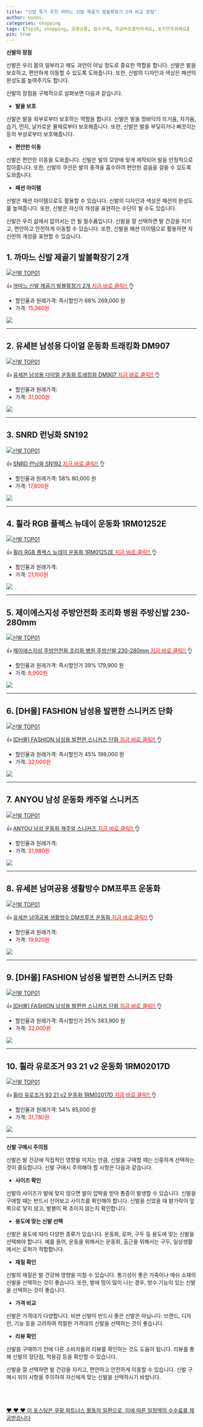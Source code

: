 ```yaml
---
title: "신발 특가 추천 까마느 신발 제골기 발볼확장기 2개 비교 장점"
author: eunmi.
categories: shopping
tags: [Top10, shopping, 유행상품, 필수구매, 지금바로클릭하세요, 놓치면후회해요]
pin: true
---
```

**신발의 장점**

신발은 우리 몸의 일부라고 해도 과언이 아닐 정도로 중요한 역할을 합니다. 신발은 발을 보호하고, 편안하게 이동할 수 있도록 도와줍니다. 또한, 신발의 디자인과 색상은 패션의 완성도를 높여주기도 합니다.

신발의 장점을 구체적으로 살펴보면 다음과 같습니다.

* **발을 보호**

신발은 발을 외부로부터 보호하는 역할을 합니다. 신발은 발을 땅바닥의 뜨거움, 차가움, 습기, 먼지, 날카로운 물체로부터 보호해줍니다. 또한, 신발은 발을 부딪히거나 삐끗이는 등의 부상로부터 보호해줍니다.

* **편안한 이동**

신발은 편안한 이동을 도와줍니다. 신발은 발의 모양에 맞게 제작되어 발을 안정적으로 잡아줍니다. 또한, 신발의 쿠션은 발의 충격을 흡수하여 편안한 걸음을 걸을 수 있도록 도와줍니다.

* **패션 아이템**

신발은 패션 아이템으로도 활용할 수 있습니다. 신발의 디자인과 색상은 패션의 완성도를 높여줍니다. 또한, 신발은 자신의 개성을 표현하는 수단이 될 수도 있습니다.

신발은 우리 삶에서 없어서는 안 될 필수품입니다. 신발을 잘 선택하면 발 건강을 지키고, 편안하고 안전하게 이동할 수 있습니다. 또한, 신발을 패션 아이템으로 활용하면 자신만의 개성을 표현할 수 있습니다.

   

## 1. 까마느 신발 제골기 발볼확장기 2개

[![신발 TOP01](https://thumbnail8.coupangcdn.com/thumbnails/remote/230x230ex/image/vendor_inventory/2eb6/be99911d3a93ad3613daafccf375a71ab424d4387247f679b63848d44c33.png)](https://link.coupang.com/re/AFFSDP?lptag=AF3617701&subid=GithubCoopas&pageKey=7148796329&traceid=V0-153&itemId=17968415571&vendorItemId=85125692773)


👍 [까마느 신발 제골기 발볼확장기 2개 <font color=red> 지금 바로 클릭!! </font> ](https://link.coupang.com/re/AFFSDP?lptag=AF3617701&subid=GithubCoopas&pageKey=7148796329&traceid=V0-153&itemId=17968415571&vendorItemId=85125692773) 👌 


- 할인율과 원래가격: 즉시할인가 68%  269,000   원
- 가격: <span style='color:red'>15,360원</span>

[![](/discount_price.png)](https://link.coupang.com/re/AFFSDP?lptag=AF3617701&subid=GithubCoopas&pageKey=7148796329&traceid=V0-153&itemId=17968415571&vendorItemId=85125692773)

---


   

## 2. 유세븐 남성용 다이얼 운동화 트래킹화 DM907

[![신발 TOP01](https://thumbnail9.coupangcdn.com/thumbnails/remote/230x230ex/image/retail/images/4425677005866733-624958fc-437e-48fd-af19-143ace6d950b.jpg)](https://link.coupang.com/re/AFFSDP?lptag=AF3617701&subid=GithubCoopas&pageKey=5563046362&traceid=V0-153&itemId=8831093271&vendorItemId=76117895899)


👍 [유세븐 남성용 다이얼 운동화 트래킹화 DM907 <font color=red> 지금 바로 클릭!! </font> ](https://link.coupang.com/re/AFFSDP?lptag=AF3617701&subid=GithubCoopas&pageKey=5563046362&traceid=V0-153&itemId=8831093271&vendorItemId=76117895899) 👌 


- 할인율과 원래가격: 
- 가격: <span style='color:red'>31,000원</span>

[![](/discount_price.png)](https://link.coupang.com/re/AFFSDP?lptag=AF3617701&subid=GithubCoopas&pageKey=5563046362&traceid=V0-153&itemId=8831093271&vendorItemId=76117895899)

---


   

## 3. SNRD 런닝화 SN192

[![신발 TOP01](https://thumbnail8.coupangcdn.com/thumbnails/remote/230x230ex/image/retail/images/7891735884251432-084e39bf-cc3e-4033-a858-04866ad092f3.jpg)](https://link.coupang.com/re/AFFSDP?lptag=AF3617701&subid=GithubCoopas&pageKey=140376536&traceid=V0-153&itemId=409052960&vendorItemId=4001885520)


👍 [SNRD 런닝화 SN192 <font color=red> 지금 바로 클릭!! </font> ](https://link.coupang.com/re/AFFSDP?lptag=AF3617701&subid=GithubCoopas&pageKey=140376536&traceid=V0-153&itemId=409052960&vendorItemId=4001885520) 👌 


- 할인율과 원래가격: 58%  80,000   원
- 가격: <span style='color:red'>17,800원</span>

[![](/discount_price.png)](https://link.coupang.com/re/AFFSDP?lptag=AF3617701&subid=GithubCoopas&pageKey=140376536&traceid=V0-153&itemId=409052960&vendorItemId=4001885520)

---


   

## 4. 휠라 RGB 플렉스 뉴데이 운동화 1RM01252E

[![신발 TOP01](https://thumbnail6.coupangcdn.com/thumbnails/remote/230x230ex/image/rs_quotation_api/fxt7ub6o/bd87ffffe51845579d36549b92beb1a4.jpg)](https://link.coupang.com/re/AFFSDP?lptag=AF3617701&subid=GithubCoopas&pageKey=6329093492&traceid=V0-153&itemId=13238876676&vendorItemId=80496914667)


👍 [휠라 RGB 플렉스 뉴데이 운동화 1RM01252E <font color=red> 지금 바로 클릭!! </font> ](https://link.coupang.com/re/AFFSDP?lptag=AF3617701&subid=GithubCoopas&pageKey=6329093492&traceid=V0-153&itemId=13238876676&vendorItemId=80496914667) 👌 


- 할인율과 원래가격: 
- 가격: <span style='color:red'>21,100원</span>

[![](/discount_price.png)](https://link.coupang.com/re/AFFSDP?lptag=AF3617701&subid=GithubCoopas&pageKey=6329093492&traceid=V0-153&itemId=13238876676&vendorItemId=80496914667)

---


   

## 5. 제이에스지성 주방안전화 조리화 병원 주방신발 230-280mm

[![신발 TOP01](https://thumbnail10.coupangcdn.com/thumbnails/remote/230x230ex/image/vendor_inventory/707f/5f579d7767da8e7ba92915a6cb7f42ae74ecb1d98a745de6391317bf57d7.jpg)](https://link.coupang.com/re/AFFSDP?lptag=AF3617701&subid=GithubCoopas&pageKey=2372513765&traceid=V0-153&itemId=4131475421&vendorItemId=72115396547)


👍 [제이에스지성 주방안전화 조리화 병원 주방신발 230-280mm <font color=red> 지금 바로 클릭!! </font> ](https://link.coupang.com/re/AFFSDP?lptag=AF3617701&subid=GithubCoopas&pageKey=2372513765&traceid=V0-153&itemId=4131475421&vendorItemId=72115396547) 👌 


- 할인율과 원래가격: 즉시할인가 39%  179,900   원
- 가격: <span style='color:red'>8,900원</span>

[![](/discount_price.png)](https://link.coupang.com/re/AFFSDP?lptag=AF3617701&subid=GithubCoopas&pageKey=2372513765&traceid=V0-153&itemId=4131475421&vendorItemId=72115396547)

---


   

## 6. [DH몰] FASHION 남성용 발편한 스니커즈 단화

[![신발 TOP01](https://thumbnail7.coupangcdn.com/thumbnails/remote/230x230ex/image/vendor_inventory/fdf4/293fc872f45c7ddc3dc98a844820f1fc57f0c9be1567584af5a86d53918c.jpg)](https://link.coupang.com/re/AFFSDP?lptag=AF3617701&subid=GithubCoopas&pageKey=6424607172&traceid=V0-153&itemId=13838433548&vendorItemId=82815065627)


👍 [[DH몰] FASHION 남성용 발편한 스니커즈 단화 <font color=red> 지금 바로 클릭!! </font> ](https://link.coupang.com/re/AFFSDP?lptag=AF3617701&subid=GithubCoopas&pageKey=6424607172&traceid=V0-153&itemId=13838433548&vendorItemId=82815065627) 👌 


- 할인율과 원래가격: 즉시할인가 45%  199,000   원
- 가격: <span style='color:red'>32,000원</span>

[![](/discount_price.png)](https://link.coupang.com/re/AFFSDP?lptag=AF3617701&subid=GithubCoopas&pageKey=6424607172&traceid=V0-153&itemId=13838433548&vendorItemId=82815065627)

---


   

## 7. ANYOU 남성 운동화 캐주얼 스니커즈

[![신발 TOP01](https://thumbnail8.coupangcdn.com/thumbnails/remote/230x230ex/image/vendor_inventory/12e9/df9e9b0ab92a2c70d3ea75747e281306565359ab12edfc30eb9f25d470f7.jpg)](https://link.coupang.com/re/AFFSDP?lptag=AF3617701&subid=GithubCoopas&pageKey=7396191735&traceid=V0-153&itemId=19132994113&vendorItemId=87384555667)


👍 [ANYOU 남성 운동화 캐주얼 스니커즈 <font color=red> 지금 바로 클릭!! </font> ](https://link.coupang.com/re/AFFSDP?lptag=AF3617701&subid=GithubCoopas&pageKey=7396191735&traceid=V0-153&itemId=19132994113&vendorItemId=87384555667) 👌 


- 할인율과 원래가격: 
- 가격: <span style='color:red'>31,980원</span>

[![](/discount_price.png)](https://link.coupang.com/re/AFFSDP?lptag=AF3617701&subid=GithubCoopas&pageKey=7396191735&traceid=V0-153&itemId=19132994113&vendorItemId=87384555667)

---


   

## 8. 유세븐 남여공용 생활방수 DM프루프 운동화

[![신발 TOP01](https://thumbnail10.coupangcdn.com/thumbnails/remote/230x230ex/image/retail/images/8325905943400802-83c6e1ed-05dc-4391-8c47-1d6fe662dbb1.jpg)](https://link.coupang.com/re/AFFSDP?lptag=AF3617701&subid=GithubCoopas&pageKey=189188149&traceid=V0-153&itemId=540171047&vendorItemId=4412849201)


👍 [유세븐 남여공용 생활방수 DM프루프 운동화 <font color=red> 지금 바로 클릭!! </font> ](https://link.coupang.com/re/AFFSDP?lptag=AF3617701&subid=GithubCoopas&pageKey=189188149&traceid=V0-153&itemId=540171047&vendorItemId=4412849201) 👌 


- 할인율과 원래가격: 
- 가격: <span style='color:red'>19,920원</span>

[![](/discount_price.png)](https://link.coupang.com/re/AFFSDP?lptag=AF3617701&subid=GithubCoopas&pageKey=189188149&traceid=V0-153&itemId=540171047&vendorItemId=4412849201)

---


   

## 9. [DH몰] FASHION 남성용 발편한 스니커즈 단화

[![신발 TOP01](https://thumbnail8.coupangcdn.com/thumbnails/remote/230x230ex/image/vendor_inventory/5378/624eb98f330eacb680543745ddc3cfe841a2bee54ad56b770fef317163a3.jpg)](https://link.coupang.com/re/AFFSDP?lptag=AF3617701&subid=GithubCoopas&pageKey=6424607172&traceid=V0-153&itemId=13838433538&vendorItemId=82815065677)


👍 [[DH몰] FASHION 남성용 발편한 스니커즈 단화 <font color=red> 지금 바로 클릭!! </font> ](https://link.coupang.com/re/AFFSDP?lptag=AF3617701&subid=GithubCoopas&pageKey=6424607172&traceid=V0-153&itemId=13838433538&vendorItemId=82815065677) 👌 


- 할인율과 원래가격: 즉시할인가 25%  383,900   원
- 가격: <span style='color:red'>32,000원</span>

[![](/discount_price.png)](https://link.coupang.com/re/AFFSDP?lptag=AF3617701&subid=GithubCoopas&pageKey=6424607172&traceid=V0-153&itemId=13838433538&vendorItemId=82815065677)

---


   

## 10. 휠라 유로조거 93 21 v2 운동화 1RM02017D

[![신발 TOP01](https://thumbnail10.coupangcdn.com/thumbnails/remote/230x230ex/image/rs_quotation_api/68lbok84/da8f7952005a4146803414acb820bf93.jpg)](https://link.coupang.com/re/AFFSDP?lptag=AF3617701&subid=GithubCoopas&pageKey=6143508817&traceid=V0-153&itemId=11804427938&vendorItemId=79077981031)


👍 [휠라 유로조거 93 21 v2 운동화 1RM02017D <font color=red> 지금 바로 클릭!! </font> ](https://link.coupang.com/re/AFFSDP?lptag=AF3617701&subid=GithubCoopas&pageKey=6143508817&traceid=V0-153&itemId=11804427938&vendorItemId=79077981031) 👌 


- 할인율과 원래가격: 54%  85,000   원
- 가격: <span style='color:red'>31,780원</span>

[![](/discount_price.png)](https://link.coupang.com/re/AFFSDP?lptag=AF3617701&subid=GithubCoopas&pageKey=6143508817&traceid=V0-153&itemId=11804427938&vendorItemId=79077981031)

---
**신발 구매시 주의점**

신발은 발 건강에 직접적인 영향을 미치는 만큼, 신발을 구매할 때는 신중하게 선택하는 것이 중요합니다. 신발 구매시 주의해야 할 사항은 다음과 같습니다.

* **사이즈 확인**

신발의 사이즈가 발에 맞지 않으면 발이 압박을 받아 통증이 발생할 수 있습니다. 신발을 구매할 때는 반드시 신어보고 사이즈를 확인해야 합니다. 신발을 신었을 때 발가락이 앞쪽으로 닿지 않고, 발볼이 꽉 조이지 않는지 확인합니다.

* **용도에 맞는 신발 선택**

신발은 용도에 따라 다양한 종류가 있습니다. 운동화, 로퍼, 구두 등 용도에 맞는 신발을 선택해야 합니다. 예를 들어, 운동을 위해서는 운동화, 출근을 위해서는 구두, 일상생활에서는 로퍼가 적합합니다.

* **재질 확인**

신발의 재질은 발 건강에 영향을 미칠 수 있습니다. 통기성이 좋은 가죽이나 메쉬 소재의 신발을 선택하는 것이 좋습니다. 또한, 발에 땀이 많이 나는 경우, 방수 기능이 있는 신발을 선택하는 것이 좋습니다.

* **가격 비교**

신발은 가격대가 다양합니다. 비싼 신발이 반드시 좋은 신발은 아닙니다. 브랜드, 디자인, 기능 등을 고려하여 적절한 가격대의 신발을 선택하는 것이 좋습니다.

* **리뷰 확인**

신발을 구매하기 전에 다른 소비자들의 리뷰를 확인하는 것도 도움이 됩니다. 리뷰를 통해 신발의 장단점, 착용감 등을 확인할 수 있습니다.

신발을 잘 선택하면 발 건강을 지키고, 편안하고 안전하게 이동할 수 있습니다. 신발 구매시 위의 사항을 주의하여 자신에게 맞는 신발을 선택하시기 바랍니다.<br><br><br><br><br> [ ❤ ❤ ❤ 이 포스팅은 쿠팡 파트너스 활동의 일환으로, 이에 따른 일정액의 수수료를 제공받습니다](https://link.coupang.com/a/bcEFyh)